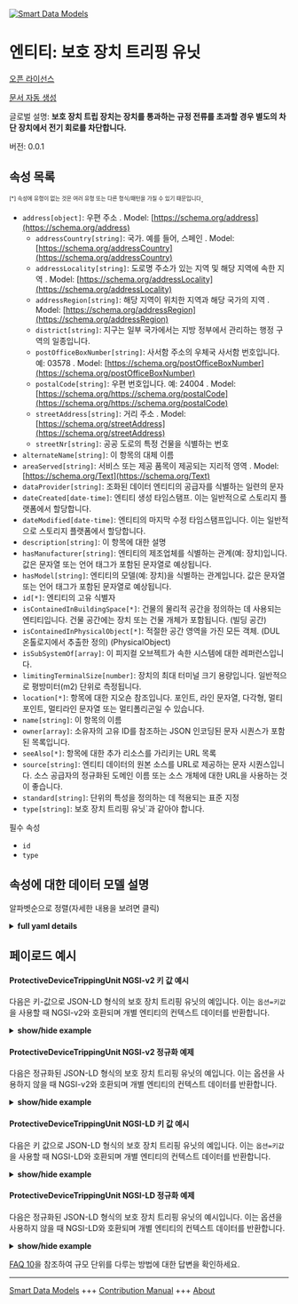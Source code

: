 <!-- 10-Header -->    
[![Smart Data Models](https://smartdatamodels.org/wp-content/uploads/2022/01/SmartDataModels_logo.png "Logo")](https://smartdatamodels.org)    
엔티티: 보호 장치 트리핑 유닛    
=================<!-- /10-Header -->    
<!-- 15-License -->    
[오픈 라이선스](https://github.com/smart-data-models//dataModel.S4BLDG/blob/master/ProtectiveDeviceTrippingUnit/LICENSE.md)    
[문서 자동 생성](https://docs.google.com/presentation/d/e/2PACX-1vTs-Ng5dIAwkg91oTTUdt8ua7woBXhPnwavZ0FxgR8BsAI_Ek3C5q97Nd94HS8KhP-r_quD4H0fgyt3/pub?start=false&loop=false&delayms=3000#slide=id.gb715ace035_0_60)    
<!-- /15-License -->    
<!-- 20-Description -->    
글로벌 설명: **보호 장치 트립 장치는 장치를 통과하는 규정 전류를 초과할 경우 별도의 차단 장치에서 전기 회로를 차단합니다.**    
버전: 0.0.1    
<!-- /20-Description -->    
<!-- 30-PropertiesList -->    
## 속성 목록    
<sup><sub>[*] 속성에 유형이 없는 것은 여러 유형 또는 다른 형식/패턴을 가질 수 있기 때문입니다</sub></sup>.    
- `address[object]`: 우편 주소  . Model: [https://schema.org/address](https://schema.org/address)	- `addressCountry[string]`: 국가. 예를 들어, 스페인  . Model: [https://schema.org/addressCountry](https://schema.org/addressCountry)    
	- `addressLocality[string]`: 도로명 주소가 있는 지역 및 해당 지역에 속한 지역  . Model: [https://schema.org/addressLocality](https://schema.org/addressLocality)    
	- `addressRegion[string]`: 해당 지역이 위치한 지역과 해당 국가의 지역  . Model: [https://schema.org/addressRegion](https://schema.org/addressRegion)    
	- `district[string]`: 지구는 일부 국가에서는 지방 정부에서 관리하는 행정 구역의 일종입니다.      
	- `postOfficeBoxNumber[string]`: 사서함 주소의 우체국 사서함 번호입니다. 예: 03578  . Model: [https://schema.org/postOfficeBoxNumber](https://schema.org/postOfficeBoxNumber)    
	- `postalCode[string]`: 우편 번호입니다. 예: 24004  . Model: [https://schema.org/https://schema.org/postalCode](https://schema.org/https://schema.org/postalCode)    
	- `streetAddress[string]`: 거리 주소  . Model: [https://schema.org/streetAddress](https://schema.org/streetAddress)    
	- `streetNr[string]`: 공공 도로의 특정 건물을 식별하는 번호      
- `alternateName[string]`: 이 항목의 대체 이름  - `areaServed[string]`: 서비스 또는 제공 품목이 제공되는 지리적 영역  . Model: [https://schema.org/Text](https://schema.org/Text)- `dataProvider[string]`: 조화된 데이터 엔티티의 공급자를 식별하는 일련의 문자  - `dateCreated[date-time]`: 엔티티 생성 타임스탬프. 이는 일반적으로 스토리지 플랫폼에서 할당합니다.  - `dateModified[date-time]`: 엔티티의 마지막 수정 타임스탬프입니다. 이는 일반적으로 스토리지 플랫폼에서 할당합니다.  - `description[string]`: 이 항목에 대한 설명  - `hasManufacturer[string]`: 엔티티의 제조업체를 식별하는 관계(예: 장치)입니다. 값은 문자열 또는 언어 태그가 포함된 문자열로 예상됩니다.  - `hasModel[string]`: 엔티티의 모델(예: 장치)을 식별하는 관계입니다. 값은 문자열 또는 언어 태그가 포함된 문자열로 예상됩니다.  - `id[*]`: 엔티티의 고유 식별자  - `isContainedInBuildingSpace[*]`: 건물의 물리적 공간을 정의하는 데 사용되는 엔티티입니다. 건물 공간에는 장치 또는 건물 개체가 포함됩니다. (빌딩 공간)  - `isContainedInPhysicalObject[*]`: 적절한 공간 영역을 가진 모든 객체.  (DUL 온톨로지에서 추출한 정의) (PhysicalObject)  - `isSubSystemOf[array]`: 이 피지컬 오브젝트가 속한 시스템에 대한 레퍼런스입니다.  - `limitingTerminalSize[number]`: 장치의 최대 터미널 크기 용량입니다. 일반적으로 평방미터(m2) 단위로 측정됩니다.  - `location[*]`: 항목에 대한 지오숀 참조입니다. 포인트, 라인 문자열, 다각형, 멀티포인트, 멀티라인 문자열 또는 멀티폴리곤일 수 있습니다.  - `name[string]`: 이 항목의 이름  - `owner[array]`: 소유자의 고유 ID를 참조하는 JSON 인코딩된 문자 시퀀스가 포함된 목록입니다.  - `seeAlso[*]`: 항목에 대한 추가 리소스를 가리키는 URL 목록  - `source[string]`: 엔티티 데이터의 원본 소스를 URL로 제공하는 문자 시퀀스입니다. 소스 공급자의 정규화된 도메인 이름 또는 소스 개체에 대한 URL을 사용하는 것이 좋습니다.  - `standard[string]`: 단위의 특성을 정의하는 데 적용되는 표준 지정  - `type[string]`: 보호 장치 트리핑 유닛`과 같아야 합니다.  <!-- /30-PropertiesList -->    
<!-- 35-RequiredProperties -->    
필수 속성    
- `id`  - `type`  <!-- /35-RequiredProperties -->    
<!-- 40-RequiredProperties -->    
<!-- /40-RequiredProperties -->    
<!-- 50-DataModelHeader -->    
## 속성에 대한 데이터 모델 설명    
알파벳순으로 정렬(자세한 내용을 보려면 클릭)    
<!-- /50-DataModelHeader -->    
<!-- 60-ModelYaml -->    
<details><summary><strong>full yaml details</strong></summary>      
```yaml    
ProtectiveDeviceTrippingUnit:      
  description: A protective device tripping unit breaks an electrical circuit at a separate breaking unit when a stated electric current that passes through the unit is exceeded.      
  properties:      
    address:      
      description: The mailing address      
      properties:      
        addressCountry:      
          description: 'The country. For example, Spain'      
          type: string      
          x-ngsi:      
            model: https://schema.org/addressCountry      
            type: Property      
        addressLocality:      
          description: 'The locality in which the street address is, and which is in the region'      
          type: string      
          x-ngsi:      
            model: https://schema.org/addressLocality      
            type: Property      
        addressRegion:      
          description: 'The region in which the locality is, and which is in the country'      
          type: string      
          x-ngsi:      
            model: https://schema.org/addressRegion      
            type: Property      
        district:      
          description: 'A district is a type of administrative division that, in some countries, is managed by the local government'      
          type: string      
          x-ngsi:      
            type: Property      
        postOfficeBoxNumber:      
          description: 'The post office box number for PO box addresses. For example, 03578'      
          type: string      
          x-ngsi:      
            model: https://schema.org/postOfficeBoxNumber      
            type: Property      
        postalCode:      
          description: 'The postal code. For example, 24004'      
          type: string      
          x-ngsi:      
            model: https://schema.org/https://schema.org/postalCode      
            type: Property      
        streetAddress:      
          description: The street address      
          type: string      
          x-ngsi:      
            model: https://schema.org/streetAddress      
            type: Property      
        streetNr:      
          description: Number identifying a specific property on a public street      
          type: string      
          x-ngsi:      
            type: Property      
      type: object      
      x-ngsi:      
        model: https://schema.org/address      
        type: Property      
    alternateName:      
      description: An alternative name for this item      
      type: string      
      x-ngsi:      
        type: Property      
    areaServed:      
      description: The geographic area where a service or offered item is provided      
      type: string      
      x-ngsi:      
        model: https://schema.org/Text      
        type: Property      
    dataProvider:      
      description: A sequence of characters identifying the provider of the harmonised data entity      
      type: string      
      x-ngsi:      
        type: Property      
    dateCreated:      
      description: Entity creation timestamp. This will usually be allocated by the storage platform      
      format: date-time      
      type: string      
      x-ngsi:      
        type: Property      
    dateModified:      
      description: Timestamp of the last modification of the entity. This will usually be allocated by the storage platform      
      format: date-time      
      type: string      
      x-ngsi:      
        type: Property      
    description:      
      description: A description of this item      
      type: string      
      x-ngsi:      
        type: Property      
    hasManufacturer:      
      description: 'A relationship identifying the manufacturer of an entity (e.g., device). The value is expected to be a string or a string with language tag'      
      type: string      
      x-ngsi:      
        type: Property      
    hasModel:      
      description: 'A relationship identifying the model of an entity (e.g., device). The value is expected to be a string or a string with language tag'      
      type: string      
      x-ngsi:      
        type: Property      
    id:      
      anyOf:      
        - description: Identifier format of any NGSI entity      
          maxLength: 256      
          minLength: 1      
          pattern: ^[\w\-\.\{\}\$\+\*\[\]`|~^@!,:\\]+$      
          type: string      
          x-ngsi:      
            type: Property      
        - description: Identifier format of any NGSI entity      
          format: uri      
          type: string      
          x-ngsi:      
            type: Property      
      description: Unique identifier of the entity      
      x-ngsi:      
        type: Property      
    isContainedInBuildingSpace:      
      anyOf:      
        - description: Identifier format of any NGSI entity      
          maxLength: 256      
          minLength: 1      
          pattern: ^[\w\-\.\{\}\$\+\*\[\]`|~^@!,:\\]+$      
          type: string      
          x-ngsi:      
            type: Property      
        - description: Identifier format of any NGSI entity      
          format: uri      
          type: string      
          x-ngsi:      
            type: Property      
      description: An entity used to define the physical spaces of the building. A building space contains devices or building objects. (BuildingSpace)      
      x-ngsi:      
        type: Property      
    isContainedInPhysicalObject:      
      anyOf:      
        - description: Identifier format of any NGSI entity      
          maxLength: 256      
          minLength: 1      
          pattern: ^[\w\-\.\{\}\$\+\*\[\]`|~^@!,:\\]+$      
          type: string      
          x-ngsi:      
            type: Property      
        - description: Identifier format of any NGSI entity      
          format: uri      
          type: string      
          x-ngsi:      
            type: Property      
      description: Any Object that has a proper space region.  (Definition extracted from DUL ontology) (PhysicalObject)      
      x-ngsi:      
        type: Property      
    isSubSystemOf:      
      description: A reference to a system(s) that this Physical Object is part of      
      items:      
        anyOf:      
          - description: Identifier format of any NGSI entity      
            maxLength: 256      
            minLength: 1      
            pattern: ^[\w\-\.\{\}\$\+\*\[\]`|~^@!,:\\]+$      
            type: string      
            x-ngsi:      
              type: Property      
          - description: Identifier format of any NGSI entity      
            format: uri      
            type: string      
            x-ngsi:      
              type: Property      
        description: Unique identifier of the entity      
        x-ngsi:      
          type: Property      
      type: array      
      x-ngsi:      
        type: Relationship      
    limitingTerminalSize:      
      description: The maximum terminal size capacity of the device. Usually measured in square metre (m2)      
      type: number      
      x-ngsi:      
        type: Property      
    location:      
      description: 'Geojson reference to the item. It can be Point, LineString, Polygon, MultiPoint, MultiLineString or MultiPolygon'      
      oneOf:      
        - description: Geojson reference to the item. Point      
          properties:      
            bbox:      
              items:      
                type: number      
              minItems: 4      
              type: array      
            coordinates:      
              items:      
                type: number      
              minItems: 2      
              type: array      
            type:      
              enum:      
                - Point      
              type: string      
          required:      
            - type      
            - coordinates      
          title: GeoJSON Point      
          type: object      
          x-ngsi:      
            type: GeoProperty      
        - description: Geojson reference to the item. LineString      
          properties:      
            bbox:      
              items:      
                type: number      
              minItems: 4      
              type: array      
            coordinates:      
              items:      
                items:      
                  type: number      
                minItems: 2      
                type: array      
              minItems: 2      
              type: array      
            type:      
              enum:      
                - LineString      
              type: string      
          required:      
            - type      
            - coordinates      
          title: GeoJSON LineString      
          type: object      
          x-ngsi:      
            type: GeoProperty      
        - description: Geojson reference to the item. Polygon      
          properties:      
            bbox:      
              items:      
                type: number      
              minItems: 4      
              type: array      
            coordinates:      
              items:      
                items:      
                  items:      
                    type: number      
                  minItems: 2      
                  type: array      
                minItems: 4      
                type: array      
              type: array      
            type:      
              enum:      
                - Polygon      
              type: string      
          required:      
            - type      
            - coordinates      
          title: GeoJSON Polygon      
          type: object      
          x-ngsi:      
            type: GeoProperty      
        - description: Geojson reference to the item. MultiPoint      
          properties:      
            bbox:      
              items:      
                type: number      
              minItems: 4      
              type: array      
            coordinates:      
              items:      
                items:      
                  type: number      
                minItems: 2      
                type: array      
              type: array      
            type:      
              enum:      
                - MultiPoint      
              type: string      
          required:      
            - type      
            - coordinates      
          title: GeoJSON MultiPoint      
          type: object      
          x-ngsi:      
            type: GeoProperty      
        - description: Geojson reference to the item. MultiLineString      
          properties:      
            bbox:      
              items:      
                type: number      
              minItems: 4      
              type: array      
            coordinates:      
              items:      
                items:      
                  items:      
                    type: number      
                  minItems: 2      
                  type: array      
                minItems: 2      
                type: array      
              type: array      
            type:      
              enum:      
                - MultiLineString      
              type: string      
          required:      
            - type      
            - coordinates      
          title: GeoJSON MultiLineString      
          type: object      
          x-ngsi:      
            type: GeoProperty      
        - description: Geojson reference to the item. MultiLineString      
          properties:      
            bbox:      
              items:      
                type: number      
              minItems: 4      
              type: array      
            coordinates:      
              items:      
                items:      
                  items:      
                    items:      
                      type: number      
                    minItems: 2      
                    type: array      
                  minItems: 4      
                  type: array      
                type: array      
              type: array      
            type:      
              enum:      
                - MultiPolygon      
              type: string      
          required:      
            - type      
            - coordinates      
          title: GeoJSON MultiPolygon      
          type: object      
          x-ngsi:      
            type: GeoProperty      
      x-ngsi:      
        type: GeoProperty      
    name:      
      description: The name of this item      
      type: string      
      x-ngsi:      
        type: Property      
    owner:      
      description: A List containing a JSON encoded sequence of characters referencing the unique Ids of the owner(s)      
      items:      
        anyOf:      
          - description: Identifier format of any NGSI entity      
            maxLength: 256      
            minLength: 1      
            pattern: ^[\w\-\.\{\}\$\+\*\[\]`|~^@!,:\\]+$      
            type: string      
            x-ngsi:      
              type: Property      
          - description: Identifier format of any NGSI entity      
            format: uri      
            type: string      
            x-ngsi:      
              type: Property      
        description: Unique identifier of the entity      
        x-ngsi:      
          type: Property      
      type: array      
      x-ngsi:      
        type: Property      
    seeAlso:      
      description: list of uri pointing to additional resources about the item      
      oneOf:      
        - items:      
            format: uri      
            type: string      
          minItems: 1      
          type: array      
        - format: uri      
          type: string      
      x-ngsi:      
        type: Property      
    source:      
      description: 'A sequence of characters giving the original source of the entity data as a URL. Recommended to be the fully qualified domain name of the source provider, or the URL to the source object'      
      type: string      
      x-ngsi:      
        type: Property      
    standard:      
      description: The designation of the standard applicable for the definition of the characteristics of the unit      
      type: string      
      x-ngsi:      
        type: Property      
    type:      
      description: It must be equal to `ProtectiveDeviceTrippingUnit`      
      enum:      
        - ProtectiveDeviceTrippingUnit      
      type: string      
      x-ngsi:      
        type: Property      
  required:      
    - id      
    - type      
  type: object      
  x-derived-from: "https://saref.etsi.org/saref4bldg/v1.1.2/#s4bldg:ProtectiveDeviceTrippingUnit"      
  x-disclaimer: 'Redistribution and use in source and binary forms, with or without modification, are permitted  provided that the license conditions are met. Copyleft (c) 2022 Contributors to Smart Data Models Program'      
  x-license-url: https://github.com/smart-data-models/dataModel.S4BLDG/blob/master/ProtectiveDeviceTrippingUnit/LICENSE.md      
  x-model-schema: https://smart-data-models.github.com/dataModel.SAREF4BLDG/ProtectiveDeviceTrippingUnit/schema.json      
  x-model-tags: SAREF ProtectiveDeviceTrippingUnit      
  x-version: 0.0.1      
```    
</details>      
<!-- /60-ModelYaml -->    
<!-- 70-MiddleNotes -->    
<!-- /70-MiddleNotes -->    
<!-- 80-Examples -->    
## 페이로드 예시    
#### ProtectiveDeviceTrippingUnit NGSI-v2 키 값 예시    
다음은 키-값으로 JSON-LD 형식의 보호 장치 트리핑 유닛의 예입니다. 이는 `옵션=키값`을 사용할 때 NGSI-v2와 호환되며 개별 엔티티의 컨텍스트 데이터를 반환합니다.    
<details><summary><strong>show/hide example</strong></summary>      
```json  
{  
  "id": "urn:ngsi-ld:ProtectiveDeviceTrippingUnit:a9978d1d-ff56-4285-ab6f-75c7ea9d9366",  
  "type": "ProtectiveDeviceTrippingUnit",  
  "limitingTerminalSize": 0.007349040029648757,  
  "standard": "transmit",  
  "isContainedInBuildingSpace": "urn:ngsi-ld:BuildingSpace:0ab75dd1-ffd5-45b9-b82a-581cdc354a9a",  
  "isContainedInPhysicalObject": "urn:ngsi-ld:PhysicalObject:c94d5308-85dc-4feb-a469-6e5fc8dd9e64",  
  "isSubSystemOf": [  
    "urn:ngsi-ld:System:13b21daf-60e6-490b-883f-24f5e9439662",  
    "urn:ngsi-ld:System:6223a07f-c00a-40eb-b519-1260b420a8a4",  
    "urn:ngsi-ld:System:9dafd28f-9eb5-461d-a82d-2ddcbe017a87"  
  ],  
  "hasManufacturer": "ProtectiveDeviceTrippingUnit Company Inc.",  
  "hasModel": "ProtectiveDeviceTrippingUnit 0.1.2",  
  "dateCreated": "2023-01-26T07:35:56Z",  
  "dateModified": "2023-01-26T00:18:37Z",  
  "source": "Import",  
  "name": "ProtectiveDeviceTrippingUnit",  
  "alternateName": "ProtectiveDeviceTrippingUnit type 2",  
  "description": "ProtectiveDeviceTrippingUnit of limited ProtectiveDeviceTrippingUnit types",  
  "dataProvider": "IFC file"  
}  
```  
</details>    
#### ProtectiveDeviceTrippingUnit NGSI-v2 정규화 예제    
다음은 정규화된 JSON-LD 형식의 보호 장치 트리핑 유닛의 예입니다. 이는 옵션을 사용하지 않을 때 NGSI-v2와 호환되며 개별 엔티티의 컨텍스트 데이터를 반환합니다.    
<details><summary><strong>show/hide example</strong></summary>      
```json  
{  
  "id": "urn:ngsi-ld:ProtectiveDeviceTrippingUnit:d0ceff43-b934-4f8b-9a61-ac3fb2d00ca0",  
  "type": "ProtectiveDeviceTrippingUnit",  
  "limitingTerminalSize": {  
    "type": "Number",  
    "value": 0.6188844647188521  
  },  
  "standard": {  
    "type": "Text",  
    "value": "alarm"  
  },  
  "isContainedInBuildingSpace": {  
    "type": "Text",  
    "value": "urn:ngsi-ld:BuildingSpace:9e090bad-e15b-4d58-98aa-fb3603aa29a9"  
  },  
  "isContainedInPhysicalObject": {  
    "type": "Text",  
    "value": "urn:ngsi-ld:PhysicalObject:6c1269e4-0729-42b5-a7c3-626c97c5e6f1"  
  },  
  "isSubSystemOf": {  
    "type": "StructuredValue",  
    "value": [  
      "urn:ngsi-ld:System:90583732-ca11-440d-88a8-c8dfd68ba350",  
      "urn:ngsi-ld:System:fc4ff579-32de-4fb7-95a3-ef9fa07b0dc5",  
      "urn:ngsi-ld:System:68ddbc79-587d-4866-ae6d-3d9efcac6ac5"  
    ]  
  },  
  "hasManufacturer": {  
    "type": "Text",  
    "value": "ProtectiveDeviceTrippingUnit Company Inc."  
  },  
  "hasModel": {  
    "type": "Text",  
    "value": "ProtectiveDeviceTrippingUnit 0.1.2"  
  },  
  "dateCreated": {  
    "type": "DateTime",  
    "value": "2023-01-26T07:05:39.1899219+01:00"  
  },  
  "dateModified": {  
    "type": "DateTime",  
    "value": "2023-01-25T16:04:21.3598466+01:00"  
  },  
  "source": {  
    "type": "Text",  
    "value": "Import"  
  },  
  "name": {  
    "type": "Text",  
    "value": "ProtectiveDeviceTrippingUnit"  
  },  
  "alternateName": {  
    "type": "Text",  
    "value": "ProtectiveDeviceTrippingUnit type 2"  
  },  
  "description": {  
    "type": "Text",  
    "value": "ProtectiveDeviceTrippingUnit of limited ProtectiveDeviceTrippingUnit types"  
  },  
  "dataProvider": {  
    "type": "Text",  
    "value": "IFC file"  
  }  
}  
```  
</details>    
#### ProtectiveDeviceTrippingUnit NGSI-LD 키 값 예시    
다음은 키 값으로 JSON-LD 형식의 보호 장치 트리핑 유닛의 예입니다. 이는 `옵션=키값`을 사용할 때 NGSI-LD와 호환되며 개별 엔티티의 컨텍스트 데이터를 반환합니다.    
<details><summary><strong>show/hide example</strong></summary>      
```json  
{  
  "id": "urn:ngsi-ld:ProtectiveDeviceTrippingUnit:41659f5e-fe2b-4bb2-8ec4-ed401727e57d",  
  "type": "ProtectiveDeviceTrippingUnit",  
  "limitingTerminalSize": 0.37033727779383474,  
  "standard": "Sports, Games & Baby",  
  "isContainedInBuildingSpace": "urn:ngsi-ld:BuildingSpace:d344d393-7664-4070-8f2f-e61396544c25",  
  "isContainedInPhysicalObject": "urn:ngsi-ld:PhysicalObject:3dec837c-37b9-4f90-9c4f-4a1fe790b3bd",  
  "isSubSystemOf": [  
    "urn:ngsi-ld:System:2599cb04-f959-4b4f-b3fc-bcaf4d989af1",  
    "urn:ngsi-ld:System:46b06cab-817c-4eda-8966-bd94e0be6ba8",  
    "urn:ngsi-ld:System:922d0ea6-fe00-4164-870b-541b868e838e"  
  ],  
  "hasManufacturer": "ProtectiveDeviceTrippingUnit Company Inc.",  
  "hasModel": "ProtectiveDeviceTrippingUnit 0.1.2",  
  "dateCreated": "2023-01-25T17:38:53Z",  
  "dateModified": "2023-01-26T01:14:24Z",  
  "source": "Import",  
  "name": "ProtectiveDeviceTrippingUnit",  
  "alternateName": "ProtectiveDeviceTrippingUnit type 2",  
  "description": "ProtectiveDeviceTrippingUnit of limited ProtectiveDeviceTrippingUnit types",  
  "dataProvider": "IFC file",  
  "@context": [  
    "https://raw.githubusercontent.com/smart-data-models/dataModel.S4BLDG/master/context.jsonld",  
    "https://uri.etsi.org/ngsi-ld/v1/ngsi-ld-core-context.jsonld"  
  ]  
}  
```  
</details>    
#### ProtectiveDeviceTrippingUnit NGSI-LD 정규화 예제    
다음은 정규화된 JSON-LD 형식의 보호 장치 트리핑 유닛의 예시입니다. 이는 옵션을 사용하지 않을 때 NGSI-LD와 호환되며 개별 엔티티의 컨텍스트 데이터를 반환합니다.    
<details><summary><strong>show/hide example</strong></summary>      
```json  
{  
  "id": "urn:ngsi-ld:ProtectiveDeviceTrippingUnit:f10ca3f9-0120-45ce-9758-c7d87ff88556",  
  "type": "ProtectiveDeviceTrippingUnit",  
  "limitingTerminalSize": {  
    "type": "Property",  
    "unitCode": "m2",  
    "observedAt": "2023-01-25T16:18:32Z",  
    "value": 0.5988374624361508  
  },  
  "standard": {  
    "type": "Property",  
    "value": "turquoise"  
  },  
  "isContainedInBuildingSpace": {  
    "type": "Relationship",  
    "object": "urn:ngsi-ld:BuildingSpace:b4596d63-a279-46bd-9f55-787ea3bfea0c"  
  },  
  "isContainedInPhysicalObject": {  
    "type": "Relationship",  
    "object": "urn:ngsi-ld:PhysicalObject:be93a21f-cf03-446e-8bc6-3caf4d92fae9"  
  },  
  "isSubSystemOf": [  
    {  
      "type": "Relationship",  
      "object": "urn:ngsi-ld:System:386d031a-d13b-4b5f-a022-1aab55cc9bd5"  
    },  
    {  
      "type": "Relationship",  
      "object": "urn:ngsi-ld:System:2d9aeff1-a0f8-4cad-96a0-b01d99938948"  
    },  
    {  
      "type": "Relationship",  
      "object": "urn:ngsi-ld:System:9a4c8d68-59b1-4bf7-833d-871d2d835564"  
    }  
  ],  
  "hasManufacturer": {  
    "type": "Property",  
    "value": "ProtectiveDeviceTrippingUnit Company Inc."  
  },  
  "hasModel": {  
    "type": "Property",  
    "value": "ProtectiveDeviceTrippingUnit 0.1.2"  
  },  
  "dateCreated": {  
    "type": "Property",  
    "value": "2023-01-26T08:37:55Z"  
  },  
  "dateModified": {  
    "type": "Property",  
    "value": "2023-01-26T07:20:44Z"  
  },  
  "source": {  
    "type": "Property",  
    "value": "Import"  
  },  
  "name": {  
    "type": "Property",  
    "value": "ProtectiveDeviceTrippingUnit"  
  },  
  "alternateName": {  
    "type": "Property",  
    "value": "ProtectiveDeviceTrippingUnit type 2"  
  },  
  "description": {  
    "type": "Property",  
    "value": "ProtectiveDeviceTrippingUnit of limited ProtectiveDeviceTrippingUnit types"  
  },  
  "dataProvider": {  
    "type": "Property",  
    "value": "IFC file"  
  },  
  "@context": [  
    "https://raw.githubusercontent.com/smart-data-models/dataModel.S4BLDG/master/context.jsonld",  
    "https://uri.etsi.org/ngsi-ld/v1/ngsi-ld-core-context.jsonld"  
  ]  
}  
```  
</details><!-- /80-Examples -->    
<!-- 90-FooterNotes -->    
<!-- /90-FooterNotes -->    
<!-- 95-Units -->    
[FAQ 10](https://smartdatamodels.org/index.php/faqs/)을 참조하여 규모 단위를 다루는 방법에 대한 답변을 확인하세요.    
<!-- /95-Units -->    
<!-- 97-LastFooter -->    
---    
[Smart Data Models](https://smartdatamodels.org) +++ [Contribution Manual](https://bit.ly/contribution_manual) +++ [About](https://bit.ly/Introduction_SDM)<!-- /97-LastFooter -->    
